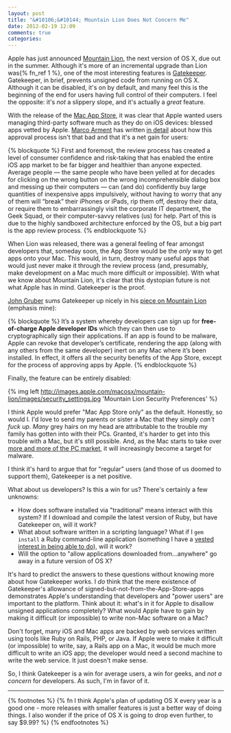 ```yaml
---
layout: post
title: "&#10106;&#10144; Mountain Lion Does Not Concern Me"
date: 2012-02-19 12:09
comments: true
categories: 
---
```

Apple has just announced [Mountain Lion][mountain-lion], the next version of OS X, due out in the summer.  Although it's more of an incremental upgrade than Lion was{% fn_ref 1 %}, one of the most interesting features is [Gatekeeper][gatekeeper].  Gatekeeper, in brief, prevents unsigned code from running on OS X.  Although it can be disabled, it's on by default, and many feel this is the beginning of the end for users having full control of their computers.  I feel the opposite: it's *not* a slippery slope, and it's actually a *great* feature.  
<!-- more -->

With the release of the [Mac App Store][appstore], it was clear that Apple wanted users managing third-party software much as they do on iOS devices: blessed apps vetted by Apple.  [Marco Arment][marco] has written [in detail][marco-appstore] about how this approval process isn't that bad and that it's a net gain for users:

{% blockquote %}
First and foremost, the review process has created a level of consumer confidence and risk-taking that has enabled the entire iOS app market to be far bigger and healthier than anyone expected. Average people — the same people who have been yelled at for decades for clicking on the wrong button on the wrong incomprehensible dialog box and messing up their computers — can (and do) confidently buy large quantities of inexpensive apps impulsively, without having to worry that any of them will “break” their iPhones or iPads, rip them off, destroy their data, or require them to embarrassingly visit the corporate IT department, the Geek Squad, or their computer-savvy relatives (us) for help. Part of this is due to the highly sandboxed architecture enforced by the OS, but a big part is the app review process.
{% endblockquote %}

When Lion was released, there was a general feeling of fear amongst developers that, someday soon, the App Store would be the *only* way to get apps onto your Mac.  This would, in turn, destroy many useful apps that would just never make it through the review process (and, presumably, make development on a Mac much more difficult or impossible).  With what we know about Mountain Lion, it's clear that this dystopian future is not what Apple has in mind.  Gatekeeper is the proof.

[John Gruber][df] sums Gatekeeper up nicely in his [piece on Mountain Lion][df-mountain-lion] (emphasis mine):

{% blockquote %}
 It’s a system whereby developers can sign up for <strong>free-of-charge Apple developer IDs</strong> which they can then use to cryptographically sign their applications. If an app is found to be malware, Apple can revoke that developer’s certificate, rendering the app (along with any others from the same developer) inert on any Mac where it’s been installed. In effect, it offers all the security benefits of the App Store, except for the process of approving apps by Apple.
{% endblockquote %}

Finally, the feature can be entirely disabled:

{% img left http://images.apple.com/macosx/mountain-lion/images/security_settings.jpg 'Mountain Lion Security Preferences' %}

I think Apple would prefer "Mac App Store only" as the default.  Honestly, so would I.  I'd love to send my parents or sister a Mac that they simply *can't fuck up*.  *Many* grey hairs on my head are attributable to the trouble my family has gotten into with their PCs.  Granted, it's harder to get into this trouble with a Mac, but it's still possible.  And, as the Mac starts to take over [more and more of the PC market][asymco-mac], it will increasingly become a target for malware.

I think it's hard to argue that for "regular" users (and those of us doomed to support them), Gatekeeper is a net positive.

What about us developers?  Is this a win for us?  There's certainly a few unknowns:

* How does software installed via "traditional" means interact with this system?  If I download and compile the latest version of Ruby, but have Gatekeeper on, will it work?
* What about software written in a scripting language?  What if I `gem install` a Ruby command-line application (something I have a [vested interest in being able to do][clibook]), will it work?
* Will the option to "allow applications downloaded from&hellip;anywhere" go away in a future version of OS X?

It's hard to predict the answers to these questions without knowing more about how Gatekeeper works.  I *do* think that the mere existence of Gatekeeper's allowance of signed-but-not-from-the-App-Store-apps demonstrates Apple's understanding that developers and "power users" are important to the platform.  Think about it: what's in it for Apple to disallow unsigned applications completely?  What would Apple have to gain by making it difficult (or impossible) to write non-Mac software on a Mac?

Don't forget, many iOS and Mac apps are backed by web services written using tools like Ruby on Rails, PHP, or Java.  If Apple were to make it difficult (or impossible) to write, say, a Rails app on a Mac, it would be much more difficult to write an iOS app; the developer would need a second machine to write the web service.  It just doesn't make sense.

So, I think Gatekeeper is a win for average users, a win for geeks, and _not a concern_ for developers.    As such, I'm in favor of it.

----

{% footnotes %}
  {% fn I think Apple's plan of updating OS X every year is a good one - more releases with smaller features is just a better way of doing things.  I also wonder if the price of OS X is going to drop even further, to say $9.99? %}
{% endfootnotes %}

[marco]: http://www.marco.org
[marco-appstore]: http://www.marco.org/2011/02/04/ode-to-the-app-review-team
[df]: http://www.daringfireball.net
[df-mountain-lion]: http://daringfireball.net/2012/02/mountain_lion
[gatekeeper]: http://www.apple.com/macosx/mountain-lion/security.html
[asymco-mac]: http://www.asymco.com/2012/01/16/apple-is-the-top-personal-computer-vendor/
[mountain-lion]: http://www.apple.com/macosx/mountain-lion/
[appstore]: http://www.apple.com/mac/app-store/
[clibook]: http://www.awesomecommandlineapps.com
